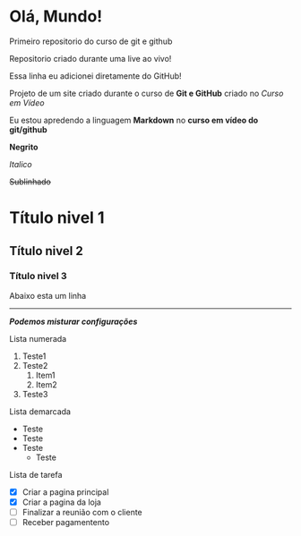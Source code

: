# Olá, Mundo!
 Primeiro repositorio do curso de git e github
 
 Repositorio criado durante uma live ao vivo!
 
 Essa linha eu adicionei diretamente do GitHub!

 Projeto de um site criado durante o curso de **Git e GitHub** criado no *Curso em Vídeo*


Eu estou apredendo a linguagem **Markdown** no **curso em vídeo do git/github**

**Negrito**

*Italico*

~~Sublinhado~~

# Título nivel 1 #

## Título nivel 2 ##

### Título nivel 3 ###

Abaixo esta um linha

---

__*Podemos misturar configurações*__

Lista numerada
1. Teste1
10. Teste2
    1. Item1
    2. Item2
100. Teste3

Lista demarcada
* Teste
* Teste
* Teste
    * Teste
    
Lista de tarefa
- [x] Criar a pagina principal
- [x] Criar a pagina da loja
- [ ] Finalizar a reunião com o cliente
- [ ] Receber pagamentento 
